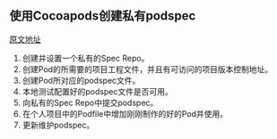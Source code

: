 ## 使用Cocoapods创建私有podspec

[原文地址](http://blog.wtlucky.com/blog/2015/02/26/create-private-podspec/)

1. 创建并设置一个私有的Spec Repo。
2. 创建Pod的所需要的项目工程文件，并且有可访问的项目版本控制地址。
3. 创建Pod所对应的podspec文件。
4. 本地测试配置好的podspec文件是否可用。
5. 向私有的Spec Repo中提交podspec。
6. 在个人项目中的Podfile中增加刚刚制作的好的Pod并使用。
7. 更新维护podspec。